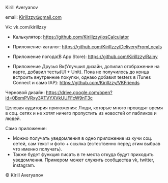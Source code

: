 Kirill Averyanov

email:
Kirillzzy@gmail.com

Vk:
vk.com/kirillzzy

- Калькулятор:
https://github.com/Kirillzzy/iosCalculator

- Приложение-каталог:
https://github.com/Kirillzzy/DeliveryFromLocals

- Приложение погода(В App Store):
https://github.com/Kirillzzy/Rainy

- Приложение Друзья Вк(Улучшил дизайн, допилил отображение на карте, добавил тесты(UI + Unit). 
  Пока не получилось до конца встроить внутренние покупки, однако добавил testers в iTunes Connect и само IAP):
https://github.com/Kirillzzy/VKFriends

Черновой дизайн:
https://drive.google.com/open?id=0BxmPVRxy3XTVYXVkUUFFcW9nT3c

Целевая аудитория приложения:
  Люди, которые много проводят время в соц. сетях и не хотят ничего пропустить из новостей от пабликов и людей.
  
Само приложение:
  - Можно получать уведомления в одно приложение из кучи соц. сетей, сам текст и фото + ссылка
  (естественно перед этим выбрав что именно получать).
  - Также будет функция писать в те места откуда будут приходить уведомления.
  Примером может служить сообщества vk, twitter, instagram.

 © Kirill Averyanov
